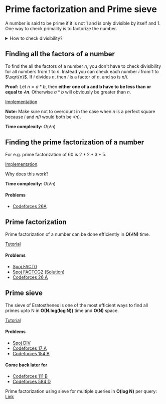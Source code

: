 # Prime factorization and Prime sieve
A number is said to be prime if it is not $1$ and is only divisible by itself and $1$. One way to check primality is to factorize the number.

<details>
    <summary>How to check divisibility?</summary>
    In C/C++ the modulo operator % can be used to check divisibility. If x is divisible by y, then x % y will evaluate to 0, otherwise it will be non-zero.
</details>

## Finding all the factors of a number
To find the all the factors of a number $n$, you don't have to check divisibility for all numbers from $1$ to $n$. Instead you can check each number $i$ from $1$ to $\sqrt{n}$. If $i$ divides $n$, then $i$ is a factor of $n$, and so is $n/i$.

**Proof:** Let $n = a * b$, then **either one of a and b have to be less than or equal to $√n$**. Otherwise $a * b$ will obviously be greater than $n$.

[Implementation](https://p.ip.fi/nsPJ)

**Note:** Make sure not to overcount in the case when $n$ is a perfect square because $i$ and $n/i$ would both be $√n$).

**Time complexity:** $O(√n)$

## Finding the prime factorization of a number
For e.g. prime factorization of $60$ is $2 * 2 * 3 * 5$.

[Implementation](https://p.ip.fi/n8tX).

Why does this work?

**Time complexity:** $O(√n)$

#### Problems
* [Codeforces 26A](https://codeforces.com/contest/26/problem/A)








## Prime factorization
Prime factorization of a number can be done efficiently in **O(√N)** time.

[Tutorial](https://cp-algorithms.com/algebra/factorization.html)

#### Problems
* [Spoj FACT0](https://www.spoj.com/problems/FACT0/)
* [Spoj FACTCG2](https://www.spoj.com/problems/FACTCG2/) ([Solution](http://p.ip.fi/ZcNP))
* [Codeforces 26 A](https://codeforces.com/contest/26/problem/A)

## Prime sieve
The sieve of Eratosthenes is one of the most efficient ways to find all primes upto N in **O(N.log(log N))** time and **O(N)** space.

[Tutorial](https://cp-algorithms.com/algebra/sieve-of-eratosthenes.html)

#### Problems
* [Spoj DIV](https://www.spoj.com/problems/DIV/)
* [Codeforces 17 A](https://codeforces.com/problemset/problem/17/A)
* [Codeforces 154 B](https://codeforces.com/problemset/problem/154/B)

#### Come back later for
* [Codeforces 111 B](https://codeforces.com/problemset/problem/111/B)
* [Codeforces 584 D](https://codeforces.com/contest/584/problem/D)

Prime factorization using sieve for multiple queries in **O(log N)** per query: [Link](https://www.geeksforgeeks.org/prime-factorization-using-sieve-olog-n-multiple-queries/)
